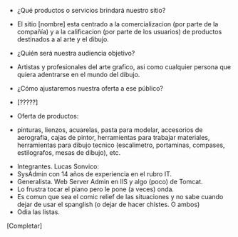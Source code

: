 - ¿Qué productos o servicios brindará nuestro sitio?
* El sitio [nombre] esta centrado a la comercializacion (por parte de la compañía) y a la calificacion (por parte de los usuarios) de productos destinados a al arte y el dibujo. 

- ¿Quién será nuestra audiencia objetivo? 
* Artistas y profesionales del arte grafico, asi como cualquier persona que quiera adentrarse en el mundo del dibujo.

- ¿Cómo ajustaremos nuestra oferta a ese público?
* [?????]

- Oferta de productos: 
* pinturas, lienzos, acuarelas, pasta para modelar, accesorios de aerografia, cajas de pintor, herramientas para trabajar materiales, herramientas para dibujo tecnico (escalimetro, portaminas, compases, estilografos, mesas de dibujo), etc.

- Integrantes. 
Lucas Sonvico:
- SysAdmin con 14 años de experiencia en el rubro IT. 
- Generalista. Web Server Admin en IIS y algo (poco) de Tomcat. 
- Lo frustra tocar el piano pero le pone (a veces) onda. 
- Es comun que sea el comic relief de las situaciones y no sabe cuando dejar de usar el spanglish (o dejar de hacer chistes. O ambos)
- Odia las listas.

[Completar]
